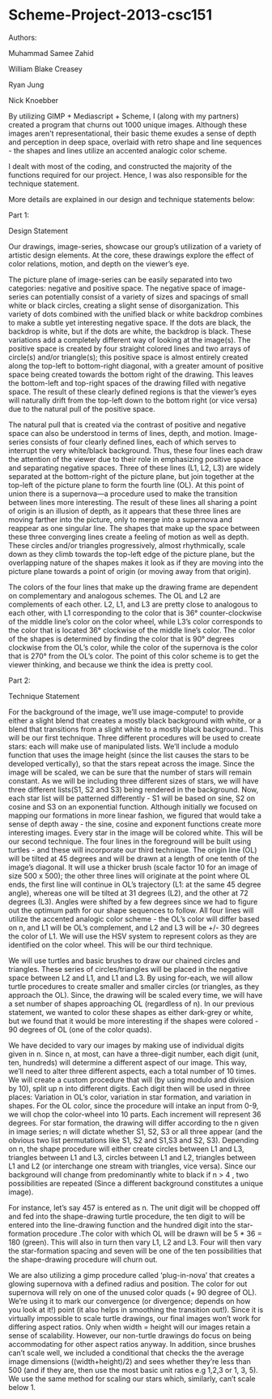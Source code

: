 Scheme-Project-2013-csc151
==========================

Authors:

Muhammad Samee Zahid

William Blake Creasey

Ryan Jung

Nick Knoebber


By utilizing GIMP + Mediascript + Scheme, I (along with my partners) created a program that churns out 1000 unique images. Although these images aren't representational, their basic theme exudes a sense of depth and perception in deep space, overlaid with retro shape and line sequences - the shapes and lines utilize an accented analogic color scheme.

I dealt with most of the coding, and constructed the majority of the functions required for our project. Hence, I was also responsible for the technique statement.

More details are explained in our design and technique statements below:

Part 1:

Design Statement 

Our drawings, image-series, showcase our group’s utilization of a variety of artistic design elements. At the core, these drawings explore the effect of color relations, motion, and depth on the viewer’s eye.

The picture plane of image-series can be easily separated into two categories: negative and positive space. The negative space of image-series can potentially consist of a variety of sizes and spacings of small white or black circles, creating a slight sense of disorganization. This variety of dots combined with the unified black or white backdrop combines to make a subtle yet interesting negative space. If the dots are black, the backdrop is white, but if the dots are white, the backdrop is black. These variations add a completely different way of looking at the image(s). The positive space is created by four straight colored lines and two arrays of circle(s) and/or triangle(s); this positive space is almost entirely created along the top-left to bottom-right diagonal, with a greater amount of positive space being created towards the bottom right of the drawing. This leaves the bottom-left and top-right spaces of the drawing filled with negative space. The result of these clearly defined regions is that the viewer’s eyes will naturally drift from the top-left down to the bottom right (or vice versa) due to the natural pull of the positive space.

The natural pull that is created via the contrast of positive and negative space can also be understood in terms of lines, depth, and motion. Image-series consists of four clearly defined lines, each of which serves to interrupt the very white/black background. Thus, these four lines each draw the attention of the viewer due to their role in emphasizing positive space and separating negative spaces. Three of these lines (L1, L2, L3) are widely separated at the bottom-right of the picture plane, but join together at the top-left of the picture plane to form the fourth line (OL). At this point of union there is a supernova—a procedure used to make the transition between lines more interesting. The result of these lines all sharing a point of origin is an illusion of depth, as it appears that these three lines are moving farther into the picture, only to merge into a supernova and reappear as one singular line.  The shapes that make up the space between these three converging lines create a feeling of motion as well as depth. These circles and/or triangles progressively, almost rhythmically, scale down as they climb towards the top-left edge of the picture plane, but the overlapping nature of the shapes makes it look as if they are moving into the picture plane towards a point of origin (or moving away from that origin).

The colors of the four lines that make up the drawing frame are dependent on complementary and analogous schemes. The OL and L2 are complements of each other. L2, L1, and L3 are pretty close to analogous to each other, with L1 corresponding to the color that is 36° counter-clockwise of the middle line’s color on the color wheel, while L3’s color corresponds to the color that is located 36° clockwise of the middle line’s color. The color of the shapes is determined by finding the color that is 90° degrees clockwise from the OL’s color, while the color of the supernova is the color that is 270° from the OL’s color.  The point of this color scheme is to get the viewer thinking, and because we think the idea is pretty cool.   

Part 2:

Technique Statement 


For the background of the image, we’ll use image-compute! to provide either a slight blend that creates a mostly black background with white, or a blend that transitions from a slight white to a mostly black background.. This will be our first technique. Three different procedures will be used to create stars:  each will make use of manipulated lists. We’ll include a modulo function that uses the image height (since the list causes the stars to be developed vertically), so that the stars repeat across the image. Since the image will be scaled, we can be sure that the number of stars will remain constant. As we will be including three different sizes of stars, we will have three different lists(S1, S2 and S3) being rendered in the background. Now, each star list will be patterned differently - S1 will be based on sine, S2 on cosine and S3 on an exponential function. Although initially we focused on mapping our formations in more linear fashion, we figured that would take a sense of depth away - the sine, cosine and exponent functions create more interesting images. Every star in the image will be colored white. This will be our second technique.
The four lines in the foreground will be built using turtles - and these will incorporate our third technique. The origin line (OL) will be tilted at 45 degrees and will be drawn at a length of one tenth of the image’s diagonal. It will use a thicker brush (scale factor 10 for an image of size 500 x 500); the other three lines will originate at the point where OL ends, the first line will continue in OL’s trajectory (L1: at the same 45 degree angle), whereas one will be tilted at 31 degrees (L2), and the other at 72 degrees (L3). Angles were shifted by a few degrees since we had to figure out the optimum path for our shape sequences to follow. All four lines will utilize the accented analogic color scheme - the OL’s color will differ based on n, and L1 will be OL’s complement, and L2 and L3 will be +/- 30 degrees the color of L1. We will use the HSV system to represent colors as they are identified on the color wheel. This will be our third technique. 

We will use turtles and basic brushes to draw our chained circles and triangles. These series of circles/triangles will be placed in the negative space between L2 and L1, and L1 and L3. By using for-each, we will allow turtle procedures to create smaller and smaller circles (or triangles, as they approach the OL). Since, the drawing will be scaled every time, we will have a set number of shapes approaching OL (regardless of n). In our previous statement, we wanted to color these shapes as either dark-grey or white, but we found that it would be more interesting if the shapes were colored - 90 degrees of OL (one of the color quads).

We have decided to vary our images by making use of individual digits given in n. Since n, at most, can have a three-digit number, each digit (unit, ten, hundreds) will determine a different aspect of our image. This way, we’ll need to alter three different aspects, each a total number of 10 times. We will create a custom procedure that will (by using modulo and division by 10), split up n into different digits. Each digit then will be used in three places: Variation in OL’s color, variation in star formation, and variation in shapes. For the OL color, since the procedure will intake an input from 0-9, we will chop the color-wheel into 10 parts. Each increment will represent 36 degrees. For star formation, the drawing will differ according to the n  given in image series; n will dictate whether S1, S2, S3 or all three appear (and the obvious two list permutations like S1, S2 and S1,S3 and S2, S3). Depending on n, the shape procedure will either create circles between L1 and L3, triangles between L1 and L3, circles between L1 and L2, triangles between L1 and L2 (or interchange one stream with triangles, vice versa). Since our background will change from predominantly white to black if n  > 4 , two possibilities  are repeated (Since a different background constitutes a unique image). 

For instance, let’s say 457 is entered as n. The unit digit will be chopped off and fed into the shape-drawing turtle procedure, the ten digit to will be entered into the line-drawing function and the hundred digit into the star-formation procedure .The color with which OL will be drawn will be 5 * 36 = 180 (green). This will also in turn then vary L1, L2 and L3. Four will then vary the star-formation spacing and seven will be one of the ten possibilities that the shape-drawing procedure will churn out.

We are also utilizing a gimp procedure called ‘plug-in-nova’ that creates a glowing supernova with a defined radius and position. The color for out supernova will rely on one of the unused color quads (+ 90 degree of OL). We’re using it to mark our convergence (or divergence; depends on how you look at it!) point (it also helps in smoothing the transition out!).
Since it is virtually impossible to scale turtle drawings, our final images won’t work for differing aspect ratios. Only when width = height will our images retain a sense of scalability. However, our non-turtle drawings do focus on being accommodating for other aspect ratios anyway. In addition, since brushes can’t scale well, we included a conditional that checks the the average image dimensions ((width+height)/2) and sees whether they’re less than 500 (and if they are, then use the most basic unit ratios e.g 1,2,3 or 1, 3, 5).  We use the same method for scaling our stars which, similarly, can’t scale below 1. 
